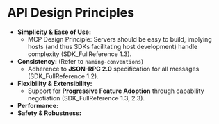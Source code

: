 # API Design Principles

-   **Simplicity & Ease of Use:** 
    -   MCP Design Principle: Servers should be easy to build, implying hosts (and thus SDKs facilitating host development) handle complexity (SDK_FullReference 1.3).
-   **Consistency:** (Refer to `naming-conventions`)
    -   Adherence to **JSON-RPC 2.0** specification for all messages (SDK_FullReference 1.2).
-   **Flexibility & Extensibility:** 
    -   Support for **Progressive Feature Adoption** through capability negotiation (SDK_FullReference 1.3, 2.3).
-   **Performance:** 
-   **Safety & Robustness:** 